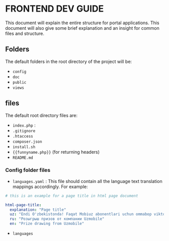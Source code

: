 # FRONTEND DEV GUIDE

This document will explain the entire structure for portal applications. This document will also give some brief explanation and an insight for common files and structure.

## Folders

The default folders in the root directory of the project will be:

* `config`
* `doc`
* `public`
* `views`

## files

The default root directory files are:

* `index.php` : 
* `.gitignore`
* `.htaccess`
* `composer.json`
* `install.sh`
* `{{funnyname.php}}` (for returning headers)
* `README.md`

### Config folder files

* `languages.yaml` : This file should contain all the language text translation mappings accordingly. For example: 

```yaml
# this is an example for a page title in html page document

html-page-title:
  explanation: "Page title"
  uz: "Endi O'zbekistonda! Faqat Mobiuz abonentlari uchun ommabop viktorina «Slovomaniya»  siz azizlarga taqdim etiladi!"
  ru: "Розыгрыш призов от компании Uzmobile"
  en: "Prize drawing from Uzmobile"
```

* `languages`